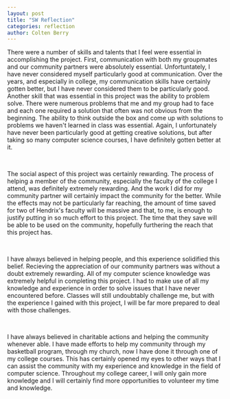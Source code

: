 ```yaml
---
layout: post
title: "SW Reflection"
categories: reflection
author: Colten Berry
---
```

<p>There were a number of skills and talents that I feel were essential in accomplishing the project. First, communication with both my groupmates and our community partners were absolutely essential. Unfortuntately, I have never considered myself particularly good at communication. Over the years, and especially in college, my communication skills have certainly gotten better, but I have never considered them to be particularly good. Another skill that was essential in this project was the ability to problem solve. There were numerous problems that me and my group had to face and each one required a solution that often was not obvious from the beginning. The ability to think outside the box and come up with solutions to problems we haven't learned in class was essential. Again, I unfortunately have never been particularly good at getting creative solutions, but after taking so many computer science courses, I have definitely gotten better at it. </p>
<br>
<p>The social aspect of this project was certainly rewarding. The process of helping a member of the community, especially the faculty of the college I attend, was definitely extremely rewarding. And the work I did for my community partner will certainly impact the community for the better. While the effects may not be particularly far reaching, the amount of time saved for two of Hendrix's faculty will be massive and that, to me, is enough to justify putting in so much effort to this project. The time that they save will be able to be used on the community, hopefully furthering the reach that this project has. </p>
<br>
<p>I have always believed in helping people, and this experience solidified this belief. Recieving the appreciation of our community partners was without a doubt extremely rewarding. All of my computer science knowledge was extremely helpful in completing this project. I had to make use of all my knowledge and experience in order to solve issues that I have never encountered before. Classes will still undoubtably challenge me, but with the experience I gained with this project, I will be far more prepared to deal with those challenges. </p>
<br>
<p>I have always believed in charitable actions and helping the community whenever able. I have made efforts to help my community through my basketball program, through my church, now I have done it through one of my college courses. This has certainly opened my eyes to other ways that I can assist the community with my experience and knowledge in the field of computer science. Throughout my college career, I will only gain more knowledge and I will certainly find more opportunities to volunteer my time and knowledge. </p>